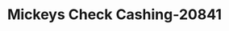 ---
f_zip-code: 31405
f_state-code: GA
title: Mickeys Check Cashing-20841
f_phone: 912-231-8427
f_city-only: Savannah
f_address: 2714 Montgomery Street Savannah
f_location-unique-id: '20841'
slug: mickeys-check-cashing-20841
updated-on: '2024-05-30T13:46:58.046Z'
created-on: '2024-05-30T13:36:59.803Z'
published-on: '2024-05-30T13:54:32.469Z'
f_city-state: cms/city/savannah-ga.md
f_company: cms/company/mickeys-check-cashing.md
f_state: cms/state/georgia.md
layout: '[payday-loan].html'
tags: payday-loan
---